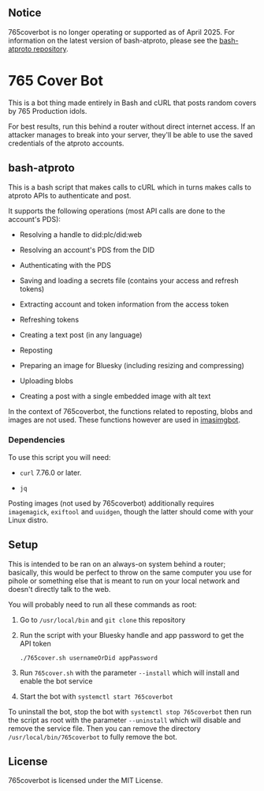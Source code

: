 ## Notice

765coverbot is no longer operating or supported as of April 2025. For information on the latest version of bash-atproto, please see the [bash-atproto repository](https://tangled.sh/@did:plc:s2cyuhd7je7eegffpnurnpud/bash-atproto).

# 765 Cover Bot

This is a bot thing made entirely in Bash and cURL that posts random covers by 765 Production idols.

For best results, run this behind a router without direct internet access. If an attacker manages to break into your server, they'll be able to use the saved credentials of the atproto accounts.

## bash-atproto

This is a bash script that makes calls to cURL which in turns makes calls to atproto APIs to authenticate and post.

It supports the following operations (most API calls are done to the account's PDS):

* Resolving a handle to did:plc/did:web

* Resolving an account's PDS from the DID

* Authenticating with the PDS

* Saving and loading a secrets file (contains your access and refresh tokens)

* Extracting account and token information from the access token

* Refreshing tokens

* Creating a text post (in any language)

* Reposting

* Preparing an image for Bluesky (including resizing and compressing)

* Uploading blobs

* Creating a post with a single embedded image with alt text

In the context of 765coverbot, the functions related to reposting, blobs and images are not used. These functions however are used in [imasimgbot](https://github.com/engielolz/imasimgbot).

### Dependencies

To use this script you will need:

* `curl` 7.76.0 or later. 

* `jq`

Posting images (not used by 765coverbot) additionally requires `imagemagick`, `exiftool` and `uuidgen`, though the latter should come with your Linux distro.

## Setup

This is intended to be ran on an always-on system behind a router; basically, this would be perfect to throw on the same computer you use for pihole or something else that is meant to run on your local network and doesn't directly talk to the web.

You will probably need to run all these commands as root:

1. Go to `/usr/local/bin` and `git clone` this repository

2. Run the script with your Bluesky handle and app password to get the API token
   
   `./765cover.sh usernameOrDid appPassword`

3. Run `765cover.sh` with the parameter `--install` which will install and enable the bot service

4. Start the bot with `systemctl start 765coverbot`

To uninstall the bot, stop the bot with `systemctl stop 765coverbot` then run the script as root with the parameter `--uninstall` which will disable and remove the service file. Then you can remove the directory `/usr/local/bin/765coverbot` to fully remove the bot.

## License

765coverbot is licensed under the MIT License.
